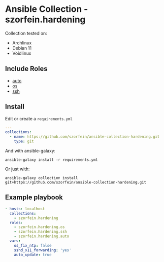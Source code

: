 # Ansible Collection - szorfein.hardening

Collection tested on:
+ Archlinux
+ Debian 11
+ Voidlinux

## Include Roles

+ [auto](https://github.com/szorfein/ansible-collection-hardening/tree/main/roles/auto)
+ [os](https://github.com/szorfein/ansible-collection-hardening/tree/main/roles/os)
+ [ssh](https://github.com/szorfein/ansible-collection-hardening/tree/main/roles/ssh)

## Install

Edit or create a `requirements.yml`

```yml
---
collections:
  - name: https://github.com/szorfein/ansible-collection-hardening.git
    type: git
```

And with ansible-galaxy:

    ansible-galaxy install -r requirements.yml

Or just with:

    ansible-galaxy collection install git+https://github.com/szorfein/ansible-collection-hardening.git

## Example playbook

```yml
- hosts: localhost
  collections:
    - szorfein.hardening
  roles:
    - szorfein.hardening.os
    - szorfein.hardening.ssh
    - szorfein.hardening.auto
  vars:
    os_fix_ntp: false
    sshd_x11_forwarding: 'yes'
    auto_update: true
```
